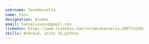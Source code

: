 ```yaml
---
username: VasuHansalia
name: Vasu
designation: Alumni
email: hansaliavasu@gmail.com
linkedin: https://www.linkedin.com/in/vasuhansalia-109773136/ 
skills: Android, unity 3d,python
---
```

